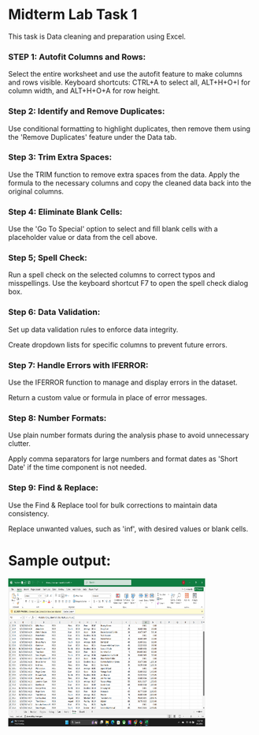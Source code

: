 # Midterm Lab Task 1
This task is Data cleaning and preparation using Excel.
### STEP 1: Autofit Columns and Rows:
Select the entire worksheet and use the autofit feature to make columns and rows visible.
Keyboard shortcuts: CTRL+A to select all, ALT+H+O+I for column width, and ALT+H+O+A for row height.

### Step 2: Identify and Remove Duplicates:
Use conditional formatting to highlight duplicates, then remove them using the 'Remove Duplicates' feature under the Data tab.

### Step 3: Trim Extra Spaces:
Use the TRIM function to remove extra spaces from the data.
Apply the formula to the necessary columns and copy the cleaned data back into the original columns.

### Step 4: Eliminate Blank Cells:

Use the 'Go To Special' option to select and fill blank cells with a placeholder value or data from the cell above.

### Step 5; Spell Check:

Run a spell check on the selected columns to correct typos and misspellings.
Use the keyboard shortcut F7 to open the spell check dialog box.

### Step 6: Data Validation:

Set up data validation rules to enforce data integrity.

Create dropdown lists for specific columns to prevent future errors.

### Step 7: Handle Errors with IFERROR:

Use the IFERROR function to manage and display errors in the dataset.

Return a custom value or formula in place of error messages.

### Step 8: Number Formats:

Use plain number formats during the analysis phase to avoid unnecessary clutter.

Apply comma separators for large numbers and format dates as 'Short Date' if the time component is not needed.

### Step 9: Find & Replace:

Use the Find & Replace tool for bulk corrections to maintain data consistency.

Replace unwanted values, such as 'inf', with desired values or blank cells. 


# Sample output:
<img src="image/Screenshot%20(1).png" alt="Alt Text" width="400" height="300">
